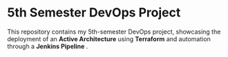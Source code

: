 # **5th Semester DevOps Project**

This repository contains my 5th-semester DevOps project, showcasing the deployment of an **Active Architecture** using **Terraform** and automation through a **Jenkins Pipeline** .
